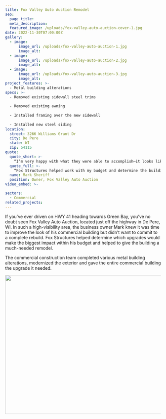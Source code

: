 ```yaml
---
title: Fox Valley Auto Auction Remodel
seo:
  page_title:
  meta_description:
  featured_image: /uploads/fox-valley-auto-auction-cover-1.jpg
date: 2022-11-30T07:00:00Z
gallery: 
  - image: 
      image_url: /uploads/fox-valley-auto-auction-1.jpg
      image_alt:
  - image: 
      image_url: /uploads/fox-valley-auto-auction-2.jpg
      image_alt:
  - image: 
      image_url: /uploads/fox-valley-auto-auction-3.jpg
      image_alt:
project_features: >-
  - Metal building alterations
specs: >-
  - Removed existing sidewall steel trims
  
  - Removed existing awning
  
  - Installed framing over the new sidewall
  
  - Installed new steel siding
location:
  street: 3266 Williams Grant Dr
  city: De Pere
  state: WI
  zip: 54115
quote:
  quote_short: >-
    “I’m very happy with what they were able to accomplish—it looks like a totally different building for much less than it would have cost for an entirely new structure.”
  quote_full: >-
    “Fox Structures helped work with my budget and determine the building upgrades that would make the biggest impact on the look and performance of the building. I’m very happy with what they were able to accomplish—it looks like a totally different building for much less than it would have cost for an entirely new structure.”
  name: Mark Sheriff
  position: Owner, Fox Valley Auto Auction
video_embed: >-

sectors:
  - Commercial
related_projects: 
---
```


If you’ve ever driven on HWY 41 heading towards Green Bay, you’ve no doubt seen Fox Valley Auto Auction, located just off the highway in De Pere, WI. In such a high-visibility area, the business owner Mark knew it was time to improve the look of his commercial building but didn’t want to commit to a complete rebuild. Fox Structures helped determine which upgrades would make the biggest impact within his budget and helped to give the building a much-needed remodel.

The commercial construction team completed various metal building alterations,  modernized the exterior and gave the entire commercial building the upgrade it needed.

<div>
<picture>
  <source sizes="(min-width: 993px) 50vw, 100vw" srcset="https://foxstructures.imgix.net/uploads/fox-valley-auto-auction-before-after.jpg?fm=avif&amp;q=75&amp;width=400&amp;height=267 400w, https://foxstructures.imgix.net/uploads/fox-valley-auto-auction-before-after.jpg?fm=avif&amp;q=75&amp;width=600&amp;height=400 600w, https://foxstructures.imgix.net/uploads/fox-valley-auto-auction-before-after.jpg?fm=avif&amp;q=75&amp;w=800&amp;h=533 800w" type="image/avif">

  <source sizes="(min-width: 993px) 50vw, 100vw" srcset="https://foxstructures.imgix.net/uploads/fox-valley-auto-auction-before-after.jpg?fm=webp&amp;q=75&amp;width=325&amp;height=267 400w, https://foxstructures.imgix.net/uploads/fox-valley-auto-auction-before-after.jpg?fm=webp&amp;q=75&amp;width=600&amp;height=400 600w, https://foxstructures.imgix.net/uploads/fox-valley-auto-auction-before-after.jpg?fm=webp&amp;q=75&amp;w=800&amp;h=533 800w" type="image/webp">

  <source sizes="(min-width: 993px) 50vw, 100vw" srcset="https://foxstructures.imgix.net/uploads/fox-valley-auto-auction-before-after.jpg?fm=jpg&amp;q=75&amp;width=325&amp;height=250 400w, https://foxstructures.imgix.net/uploads/fox-valley-auto-auction-before-after.jpg?fm=jpg&amp;q=75&amp;width=600&amp;height=400 600w, https://foxstructures.imgix.net/uploads/fox-valley-auto-auction-before-after.jpg?fm=jpg&amp;q=75&amp;w=800&amp;h=533 800w" type="image/jpg">

  <img src="/uploads/fox-valley-auto-auction-before-after.jpg" width="600" height="450" alt="">   
</picture>
</div>